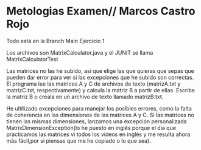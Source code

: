 # Metologias Examen// Marcos Castro Rojo
Todo está en la Branch Main
Ejercicio 1

Los archivos son MatrixCalculator.java y el JUNIT se llama MatrixCalculatorTest

Las matrices no las he subido, asi que elige las que quieras que sepas que pueden dar error para ver si las excepciones que he subido son correctas.
El programa lee las matrices A y C de archivos de texto (matrizA.txt y matrizC.txt, respectivamente) y calcula la matriz B a partir de ellas. Escribe la matriz B o creala en un archivo de texto llamado matrizB.txt.

He ultilizado excepciones para manejar los posibles errores, como la falta de coherencia en las dimensiones de las matrices A y C. Si las matrices no tienen las mismas dimensiones, lanzamos una excepción personalizada MatrixDimensionException(lo he puesto en inglés porque el día que practicamos las matrices vi todos los vídeos en inglés y me resulta ahora más fácil,por si piensas que me he copiado o lo que sea).


